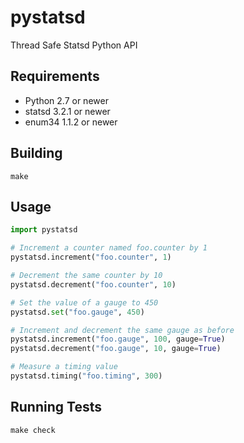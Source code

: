# pystatsd

Thread Safe Statsd Python API

## Requirements
 
 * Python 2.7 or newer
 * statsd 3.2.1 or newer
 * enum34 1.1.2 or newer

## Building

    make

## Usage

```python
import pystatsd

# Increment a counter named foo.counter by 1
pystatsd.increment("foo.counter", 1)

# Decrement the same counter by 10
pystatsd.decrement("foo.counter", 10)

# Set the value of a gauge to 450
pystatsd.set("foo.gauge", 450)

# Increment and decrement the same gauge as before
pystatsd.increment("foo.gauge", 100, gauge=True)
pystatsd.decrement("foo.gauge", 10, gauge=True)

# Measure a timing value
pystatsd.timing("foo.timing", 300)
```

## Running Tests

    make check
